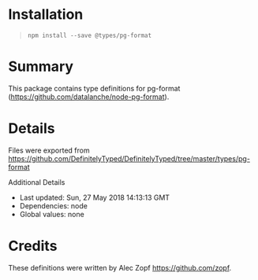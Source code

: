 # Installation
> `npm install --save @types/pg-format`

# Summary
This package contains type definitions for pg-format (https://github.com/datalanche/node-pg-format).

# Details
Files were exported from https://github.com/DefinitelyTyped/DefinitelyTyped/tree/master/types/pg-format

Additional Details
 * Last updated: Sun, 27 May 2018 14:13:13 GMT
 * Dependencies: node
 * Global values: none

# Credits
These definitions were written by Alec Zopf <https://github.com/zopf>.
